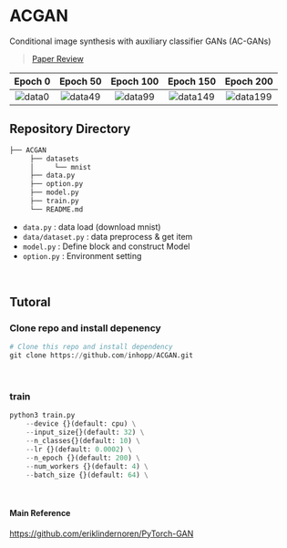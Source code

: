 # ACGAN

Conditional image synthesis with auxiliary classifier GANs (AC-GANs)

> [Paper Review](https://inhopp.github.io/paper/Paper16/)

| Epoch 0 | Epoch 50 | Epoch 100 | Epoch 150 | Epoch 200 |
|:-:|:-:|:-:|:-:|:-:|
| ![data0](https://user-images.githubusercontent.com/96368476/215316520-03512d96-1d3b-4eae-b16a-30c7e042c5fc.png) | ![data49](https://user-images.githubusercontent.com/96368476/217025804-0e9fa183-8b8a-4c43-a02d-06bbf49fd0f8.png) | ![data99](https://user-images.githubusercontent.com/96368476/217025815-a405cfa8-c64e-4433-92e2-eff27f190cbf.png) | ![data149](https://user-images.githubusercontent.com/96368476/217025819-fdaab384-78fd-48de-9d88-e78bff90375f.png) | ![data199](https://user-images.githubusercontent.com/96368476/217025825-4d41735d-2082-486d-936b-610074ebe280.png) |


## Repository Directory 

``` python 
├── ACGAN
     ├── datasets
     │     └── mnist
     ├── data.py
     ├── option.py
     ├── model.py
     ├── train.py
     └── README.md
```

- `data.py` : data load (download mnist)
- `data/dataset.py` : data preprocess & get item
- `model.py` : Define block and construct Model
- `option.py` : Environment setting

<br>


## Tutoral

### Clone repo and install depenency

``` python
# Clone this repo and install dependency
git clone https://github.com/inhopp/ACGAN.git
```

<br>


### train
``` python
python3 train.py
    --device {}(default: cpu) \
    --input_size{}(default: 32) \
    --n_classes{}(default: 10) \
    --lr {}(default: 0.0002) \
    --n_epoch {}(default: 200) \
    --num_workers {}(default: 4) \
    --batch_size {}(default: 64) \
```


<br>


#### Main Reference
https://github.com/eriklindernoren/PyTorch-GAN